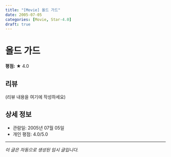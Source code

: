 ```yaml
---
title: "[Movie] 올드 가드"
date: 2005-07-05
categories: [Movie, Star-4.0]
draft: true
---
```


# 올드 가드

**평점:** ★ 4.0

## 리뷰

(리뷰 내용을 여기에 작성하세요)

## 상세 정보

- 관람일: 2005년 07월 05일
- 개인 평점: 4.0/5.0

---

*이 글은 자동으로 생성된 임시 글입니다.*
